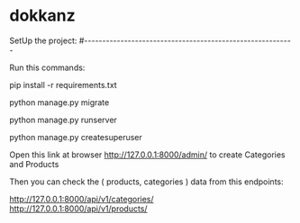 # dokkanz

SetUp the project:
#----------------------------------------------------------

Run this commands:

pip install -r requirements.txt

python manage.py migrate

python manage.py runserver

python manage.py createsuperuser

Open this link at browser  http://127.0.0.1:8000/admin/  to create Categories and Products

Then you can check the ( products, categories ) data from this endpoints:

 http://127.0.0.1:8000/api/v1/categories/
  http://127.0.0.1:8000/api/v1/products/
